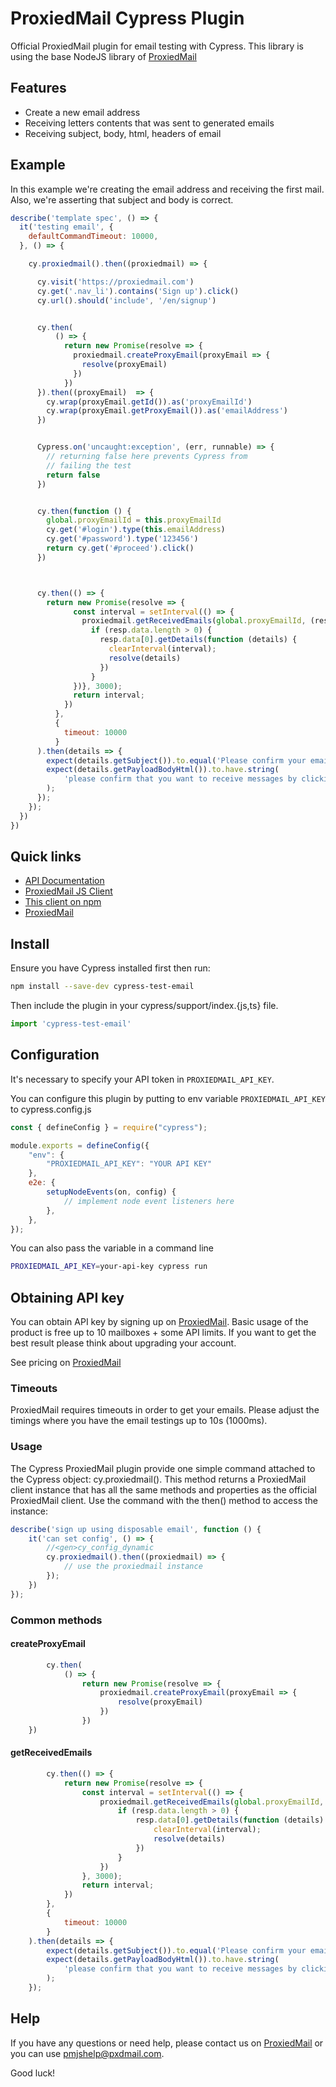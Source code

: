 # ProxiedMail Cypress Plugin
Official ProxiedMail plugin for email testing with Cypress.
This library is using the base NodeJS library of [ProxiedMail](https://github.com/proxied-mail/proxiedmail-js-client)

## Features
- Create a new email address
- Receiving letters contents that was sent to generated emails
- Receiving subject, body, html, headers of email

## Example

In this example we're creating the email address and receiving the first mail.
Also, we're asserting that subject and body is correct.
```javascript
describe('template spec', () => {
  it('testing email', {
    defaultCommandTimeout: 10000,
  }, () => {

    cy.proxiedmail().then((proxiedmail) => {

      cy.visit('https://proxiedmail.com')
      cy.get('.nav_li').contains('Sign up').click()
      cy.url().should('include', '/en/signup')


      cy.then(
          () => {
            return new Promise(resolve => {
              proxiedmail.createProxyEmail(proxyEmail => {
                resolve(proxyEmail)
              })
            })
      }).then((proxyEmail)  => {
        cy.wrap(proxyEmail.getId()).as('proxyEmailId')
        cy.wrap(proxyEmail.getProxyEmail()).as('emailAddress')
      })


      Cypress.on('uncaught:exception', (err, runnable) => {
        // returning false here prevents Cypress from
        // failing the test
        return false
      })


      cy.then(function () {
        global.proxyEmailId = this.proxyEmailId
        cy.get('#login').type(this.emailAddress)
        cy.get('#password').type('123456')
        return cy.get('#proceed').click()
      })



      cy.then(() => {
        return new Promise(resolve => {
              const interval = setInterval(() => {
                proxiedmail.getReceivedEmails(global.proxyEmailId, (resp) => {
                  if (resp.data.length > 0) {
                    resp.data[0].getDetails(function (details) {
                      clearInterval(interval);
                      resolve(details)
                    })
                  }
              })}, 3000);
              return interval;
            })
          },
          {
            timeout: 10000
          }
      ).then(details => {
        expect(details.getSubject()).to.equal('Please confirm your email on ProxiedMail')
        expect(details.getPayloadBodyHtml()).to.have.string(
            'please confirm that you want to receive messages by clicking'
        );
      });
    });
  })
})
```

## Quick links

- [API Documentation](https://docs.proxiedmail.com)
- [ProxiedMail JS Client](https://github.com/proxied-mail/proxiedmail-js-client)
- [This client on npm](https://www.npmjs.com/package/cypress-test-email)
- [ProxiedMail](https://proxiedmail.com)

## Install

Ensure you have Cypress installed first then run:
```bash
npm install --save-dev cypress-test-email
```

Then include the plugin in your cypress/support/index.{js,ts} file.

```javascript
import 'cypress-test-email'
```

## Configuration

It's necessary to specify your API token in `PROXIEDMAIL_API_KEY`.

You can configure this plugin by putting to env variable `PROXIEDMAIL_API_KEY` to cypress.config.js

```javascript
const { defineConfig } = require("cypress");

module.exports = defineConfig({
    "env": {
        "PROXIEDMAIL_API_KEY": "YOUR API KEY"
    },
    e2e: {
        setupNodeEvents(on, config) {
            // implement node event listeners here
        },
    },
});
```

You can also pass the variable in a command line
```bash
PROXIEDMAIL_API_KEY=your-api-key cypress run
```

## Obtaining API key

You can obtain API key by signing up on [ProxiedMail](https://proxiedmail.com).
Basic usage of the product is free up to 10 mailboxes + some API limits.
If you want to get the best result please think about upgrading your account.

See pricing on [ProxiedMail](https://proxiedmail.com/en/pricing)


### Timeouts

ProxiedMail requires timeouts in order to get your emails.
Please adjust the timings where you have the email testings up to 10s (1000ms).

### Usage
The Cypress ProxiedMail plugin provide one simple command attached to the Cypress object: cy.proxiedmail().
This method returns a ProxiedMail client instance that has all the same methods and properties as the official ProxiedMail client. 
Use the command with the then() method to access the instance:
```javascript
describe('sign up using disposable email', function () {
    it('can set config', () => {
        //<gen>cy_config_dynamic
        cy.proxiedmail().then((proxiedmail) => {
            // use the proxiedmail instance
        });
    })
});
```

### Common methods

#### createProxyEmail
```javascript
        cy.then(
            () => {
                return new Promise(resolve => {
                    proxiedmail.createProxyEmail(proxyEmail => {
                        resolve(proxyEmail)
                    })
                })
    })
```

#### getReceivedEmails
```javascript
        cy.then(() => {
            return new Promise(resolve => {
                const interval = setInterval(() => {
                    proxiedmail.getReceivedEmails(global.proxyEmailId, (resp) => {
                        if (resp.data.length > 0) {
                            resp.data[0].getDetails(function (details) {
                                clearInterval(interval);
                                resolve(details)
                            })
                        }
                    })
                }, 3000);
                return interval;
            })
        },
        {
            timeout: 10000
        }
    ).then(details => {
        expect(details.getSubject()).to.equal('Please confirm your email on ProxiedMail')
        expect(details.getPayloadBodyHtml()).to.have.string(
            'please confirm that you want to receive messages by clicking'
        );
    });
```

## Help

If you have any questions or need help, please contact us on [ProxiedMail](https://proxiedmail.com) 
or you can use pmjshelp@pxdmail.com.

Good luck!

